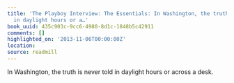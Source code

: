 ```yaml
---
title: 'The Playboy Interview: The Essentials: In Washington, the truth is never told
  in daylight hours or a…'
book_uuid: 435c903c-9cc6-4980-8d1c-1848b5c42911
comments: []
highlighted_on: '2013-11-06T00:00:00Z'
location: 
source: readmill
---
```


In Washington, the truth is never told in daylight hours or across a desk.